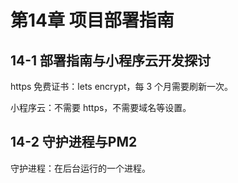 # 第14章 项目部署指南

## 14-1 部署指南与小程序云开发探讨

https 免费证书：lets encrypt，每 3 个月需要刷新一次。

小程序云：不需要 https，不需要域名等设置。

## 14-2 守护进程与PM2

守护进程：在后台运行的一个进程。
